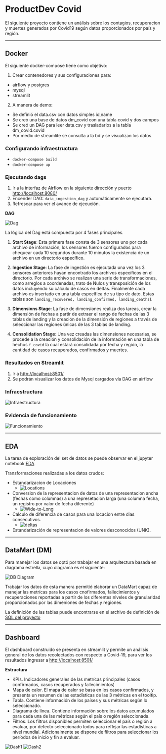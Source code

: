 # ProductDev Covid

El siguiente proyecto contiene un análisis sobre los contagios, recuperacion y muertes generados por Covid19 según datos proporcionados por país y región.

---

## Docker

El siguiente docker-compose tiene como objetivo:

1. Crear contenedores y sus configuraciones para:

- airflow y postgres
- mysql
- streamlit

2. A manera de demo:

- Se definió el data.csv con datos simples id,name
- Se creó una base de datos dm_covid con una tabla covid y dos campos
- Se creó un DAG para leer data.csv y trasladarlos a la tabla dm_covid.covid
- Por medio de streamlite se consulta a la bd y se visualizan los datos.

### Configurando infraestructura

- `docker-compose build`
- `docker-compose up`

### Ejecutando dags

1. Ir a la interfaz de Airflow en la siguiente dirección y puerto <http://localhost:8080/>
2. Encender DAG: `data_ingestion_dag` y automáticamente se ejecutará.
3. Refrescar para ver el avance de ejecución.

**DAG**

![Dag](img/dag_graph.png)

La lógica del Dag está compuesta por 4 fases principales.
 
  1. **Start Stage**:
    Esta primera fase consta de 3 sensores uno por cada archivo de información, los sensores fueron configurados para chequear cada 10 segundos durante 10 minutos la existencia de un archivo en un directorio específico.

  2. **Ingestion Stage**:
    La fase de ingestión es ejecutada una vez los 3 sensores anteriores hayan encontrado los archivos específicos en el directorio. Por cada archivo se realizan una serie de transformaciones, como arreglos a coordenadas, trato de Nulos y transposición de los datos incluyendo su cálculo de casos en deltas. Finalmente cada archivo es insertado en una tabla específica de su tipo de dato. Estas tablas son `landing_recovered, landing_confirmed, landing_deaths`).

  3. **Dimensions Stage**:
    La fase de dimensiones realiza dos tareas, crear la dimensión de fechas a partir de extraer el rango de fechas de las 3 tablas de landing y la creación de la dimensión de regiones a través de seleccionar las regiones únicas de las 3 tablas de landing.

  4. **Consolidation Stage**:
    Una vez creadas las dimensiones necesarias, se procede a la creación y consolidación de la información en una tabla de hechos `f_covid` la cual estará consolidada por fecha y región, la cantidad de casos recuperados, confirmados y muertes.


### Resultados en Streamlit

1. Ir a <http://localhost:8501/>
2. Se podrán visualizar los datos de Mysql cargados vía DAG en airflow

### Infraestructura

![Infraestructura](https://github.com/CarlosGarlem/productdev_covid/blob/main/img/InfraestructuraCovidDashboard.png?raw=true)

### Evidencia de funcionamiento

![Funcionamiento](https://github.com/CarlosGarlem/productdev_covid/blob/main/img/execute.png?raw=true)

---

## EDA

La tarea de exploración del set de datos se puede observar en el jupyter notebook [EDA](https://github.com/CarlosGarlem/productdev_covid/blob/main/EDA/EDA.ipynb).

Transformaciones realizadas a los datos crudos:

- Estandarizacion de Locaciones
  - ![Locations](img/diff-locations.png)
- Conversion de la representacion de datos de una representacion ancha (fechas como columnas) a una represetacion larga (una columna fecha, un registro por valor de fecha diferente)
  - ![Wide-to-Long](img/transform-wide-long.png)
- Calculo de diferencia de casos para una locacion entre dias consecutivos.
  - ![deltas](img/compute-delta-cases.png)
- Estandarización de representacion de valores desconocidos (UNK).

---

## DataMart (DM)

Para manejar los datos se optó por trabajar en una arquitectura basada en diagrama estrella, cuyo diagrama es el siguiente:  

![DB Diagram](img/StarSchema_CovidDW.png)

Trabajar los datos de esta manera permitió elaborar un DataMart capaz de manejar las metrícas para los casos cnofirmados, fallecimientos y recuperaciones reportadas a partir de los diferentes niveles de granularidad proporcionados por las dimeniones de fechas y regiones. 

La definición de las tablas puede encontrarse en el archivo de definición de [SQL del proyecto](https://github.com/CarlosGarlem/productdev_covid/blob/main/SQL/DW_DDL.sql)

---

## Dashboard

El dashboard construido se presenta en streamlit y permite un análisis general de los datos recolectados con respecto a Covid-19, para ver los resultados ingresar a <http://localhost:8501/>

**Estructura**
- KPIs. Indicadores generales de las metrícas principales (casos confirmados, casos recuperados y fallecimientos)
- Mapa de calor. El mapa de calor se basa en los casos confirmados, y presenta un resumen de las estadísticas de las 3 métricas en el tooltip.
- Tabla. Contiene información de los países y sus métricas según lo seleccionado. 
- Diagrama de línea. Contiene información sobre los datos acumulados para cada una de las métricas según el país o región seleccionada. 
- Filtros. Los filtros disponibles permiten seleccionar el país o región a evaluar, por defecto seleccionado todos para reflejar las estadísticas a nivel mundial. Adicionalmente se dispone de filtros para seleccionar los períodos de inicio y fin a evaluar.

![Dash1](img/Dashboard_1.png)
![Dash2](img/Dashboard_2.png)